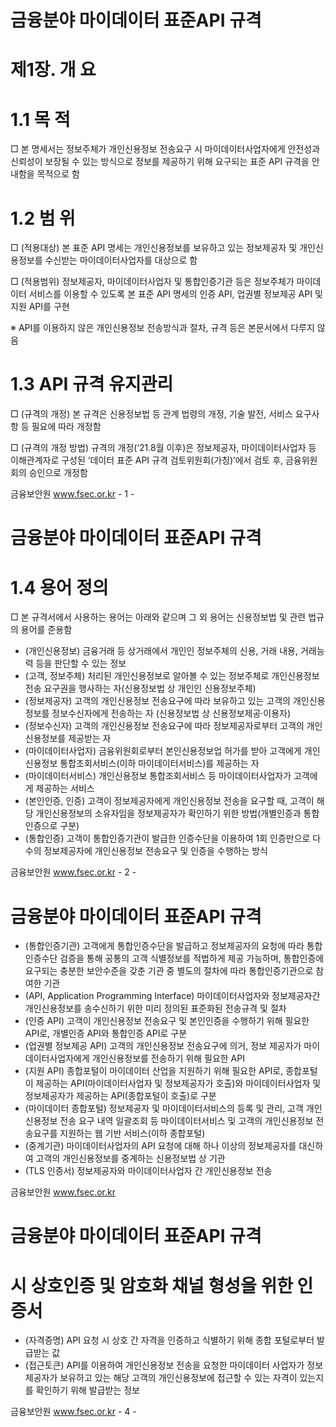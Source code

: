 # 금융분야 마이데이터 표준API 규격

# 제1장. 개 요

# 1.1 목 적

□ 본 명세서는 정보주체가 개인신용정보 전송요구 시 마이데이터사업자에게 안전성과 신뢰성이 보장될 수 있는 방식으로 정보를 제공하기 위해 요구되는 표준 API 규격을 안내함을 목적으로 함

# 1.2 범 위

□ (적용대상) 본 표준 API 명세는 개인신용정보를 보유하고 있는 정보제공자 및 개인신용정보를 수신받는 마이데이터사업자를 대상으로 함

□ (적용범위) 정보제공자, 마이데이터사업자 및 통합인증기관 등은 정보주체가 마이데이터 서비스를 이용할 수 있도록 본 표준 API 명세의 인증 API, 업권별 정보제공 API 및 지원 API를 구현

※ API를 이용하지 않은 개인신용정보 전송방식과 절차, 규격 등은 본문서에서 다루지 않음

# 1.3 API 규격 유지관리

□ (규격의 개정) 본 규격은 신용정보법 등 관계 법령의 개정, 기술 발전, 서비스 요구사항 등 필요에 따라 개정함

□ (규격의 개정 방법) 규격의 개정(‘21.8월 이후)은 정보제공자, 마이데이터사업자 등 이해관계자로 구성된 ‘데이터 표준 API 규격 검토위원회(가칭)’에서 검토 후, 금융위원회의 승인으로 개정함

금융보안원 www.fsec.or.kr - 1 -

# 금융분야 마이데이터 표준API 규격

# 1.4 용어 정의

□ 본 규격서에서 사용하는 용어는 아래와 같으며 그 외 용어는 신용정보법 및 관련 법규의 용어를 준용함

- (개인신용정보) 금융거래 등 상거래에서 개인인 정보주체의 신용, 거래 내용, 거래능력 등을 판단할 수 있는 정보
- (고객, 정보주체) 처리된 개인신용정보로 알아볼 수 있는 정보주체로 개인신용정보 전송 요구권을 행사하는 자(신용정보법 상 개인인 신용정보주체)
- (정보제공자) 고객의 개인신용정보 전송요구에 따라 보유하고 있는 고객의 개인신용정보를 정보수신자에게 전송하는 자 (신용정보법 상 신용정보제공·이용자)
- (정보수신자) 고객의 개인신용정보 전송요구에 따라 정보제공자로부터 고객의 개인신용정보를 제공받는 자
- (마이데이터사업자) 금융위원회로부터 본인신용정보업 허가를 받아 고객에게 개인신용정보 통합조회서비스(이하 마이데이터서비스)를 제공하는 자
- (마이데이터서비스) 개인신용정보 통합조회서비스 등 마이데이터사업자가 고객에게 제공하는 서비스
- (본인인증, 인증) 고객이 정보제공자에게 개인신용정보 전송을 요구할 때, 고객이 해당 개인신용정보의 소유자임을 정보제공자가 확인하기 위한 방법(개별인증과 통합인증으로 구분)
- (통합인증) 고객이 통합인증기관이 발급한 인증수단을 이용하여 1회 인증만으로 다수의 정보제공자에 개인신용정보 전송요구 및 인증을 수행하는 방식

금융보안원 www.fsec.or.kr - 2 -

# 금융분야 마이데이터 표준API 규격

- (통합인증기관) 고객에게 통합인증수단을 발급하고 정보제공자의 요청에 따라 통합인증수단 검증을 통해 공통의 고객 식별정보를 적법하게 제공 가능하며, 통합인증에 요구되는 충분한 보안수준을 갖춘 기관 중 별도의 절차에 따라 통합인증기관으로 참여한 기관
- (API, Application Programming Interface) 마이데이터사업자와 정보제공자간 개인신용정보를 송수신하기 위한 미리 정의된 표준화된 전송규격 및 절차
- (인증 API) 고객이 개인신용정보 전송요구 및 본인인증을 수행하기 위해 필요한 API로, 개별인증 API와 통합인증 API로 구분
- (업권별 정보제공 API) 고객의 개인신용정보 전송요구에 의거, 정보 제공자가 마이데이터사업자에게 개인신용정보를 전송하기 위해 필요한 API
- (지원 API) 종합포털이 마이데이터 산업을 지원하기 위해 필요한 API로, 종합포털이 제공하는 API(마이데이터사업자 및 정보제공자가 호출)와 마이데이터사업자 및 정보제공자가 제공하는 API(종합포털이 호출)로 구분
- (마이데이터 종합포털) 정보제공자 및 마이데이터서비스의 등록 및 관리, 고객 개인신용정보 전송 요구 내역 일괄조회 등 마이데이터서비스 및 고객의 개인신용정보 전송요구를 지원하는 웹 기반 서비스(이하 종합포털)
- (중계기관) 마이데이터사업자의 API 요청에 대해 하나 이상의 정보제공자를 대신하여 고객의 개인신용정보를 중계하는 신용정보법 상 기관
- (TLS 인증서) 정보제공자와 마이데이터사업자 간 개인신용정보 전송

금융보안원 www.fsec.or.kr

# 금융분야 마이데이터 표준API 규격

# 시 상호인증 및 암호화 채널 형성을 위한 인증서

- (자격증명) API 요청 시 상호 간 자격을 인증하고 식별하기 위해 종합 포털로부터 발급받는 값
- (접근토큰) API를 이용하여 개인신용정보 전송을 요청한 마이데이터 사업자가 정보제공자가 보유하고 있는 해당 고객의 개인신용정보에 접근할 수 있는 자격이 있는지를 확인하기 위해 발급받는 정보

금융보안원 www.fsec.or.kr - 4 -